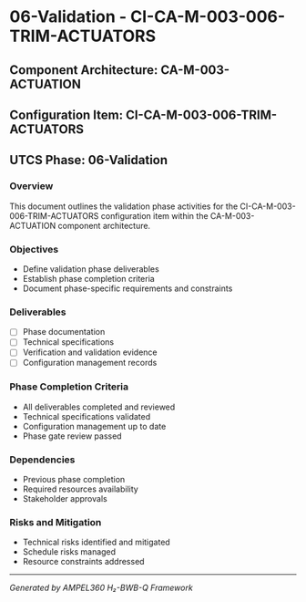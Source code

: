 # 06-Validation - CI-CA-M-003-006-TRIM-ACTUATORS

## Component Architecture: CA-M-003-ACTUATION
## Configuration Item: CI-CA-M-003-006-TRIM-ACTUATORS
## UTCS Phase: 06-Validation

### Overview
This document outlines the validation phase activities for the CI-CA-M-003-006-TRIM-ACTUATORS configuration item within the CA-M-003-ACTUATION component architecture.

### Objectives
- Define validation phase deliverables
- Establish phase completion criteria
- Document phase-specific requirements and constraints

### Deliverables
- [ ] Phase documentation
- [ ] Technical specifications
- [ ] Verification and validation evidence
- [ ] Configuration management records

### Phase Completion Criteria
- All deliverables completed and reviewed
- Technical specifications validated
- Configuration management up to date
- Phase gate review passed

### Dependencies
- Previous phase completion
- Required resources availability
- Stakeholder approvals

### Risks and Mitigation
- Technical risks identified and mitigated
- Schedule risks managed
- Resource constraints addressed

---
*Generated by AMPEL360 H₂-BWB-Q Framework*
